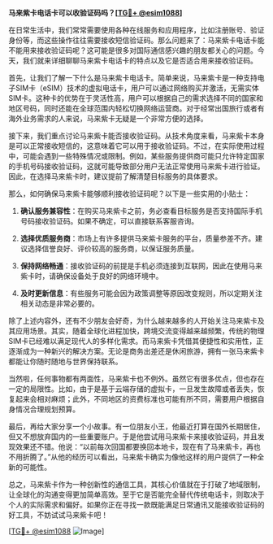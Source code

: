 **马来紫卡电话卡可以收验证码吗？[[TG💪+ @esim1088](https://t.me/s/esim1088)]**

在日常生活中，我们常常需要使用各种在线服务和应用程序，比如注册账号、验证身份等，而这些操作往往需要接收短信验证码。那么问题来了：马来紫卡电话卡能不能用来接收验证码呢？这可能是很多对国际通信感兴趣的朋友都关心的问题。今天，我们就来详细聊聊马来紫卡电话卡的特点以及它是否适合用来接收验证码。

首先，让我们了解一下什么是马来紫卡电话卡。简单来说，马来紫卡是一种支持电子SIM卡（eSIM）技术的虚拟电话卡，用户可以通过网络购买并激活，无需实体SIM卡。这种卡的优势在于灵活性高，用户可以根据自己的需求选择不同的国家和地区号码，同时还能在全球范围内轻松切换网络运营商。对于经常出国旅行或者有海外业务需求的人来说，马来紫卡无疑是一个非常方便的选择。

接下来，我们重点讨论马来紫卡能否接收验证码。从技术角度来看，马来紫卡本身是可以正常接收短信的，这意味着它可以用于接收验证码。不过，在实际使用过程中，可能会遇到一些特殊情况或限制。例如，某些服务提供商可能只允许特定国家的手机号码接收验证码，这就可能导致部分用户无法正常使用马来紫卡进行验证。因此，在选择马来紫卡时，建议提前了解清楚目标服务的具体要求。

那么，如何确保马来紫卡能够顺利接收验证码呢？以下是一些实用的小贴士：

1. **确认服务兼容性**：在购买马来紫卡之前，务必查看目标服务是否支持国际手机号码接收验证码。如果不确定，可以直接联系客服咨询。
   
2. **选择优质服务商**：市场上有许多提供马来紫卡服务的平台，质量参差不齐。建议选择信誉良好、评价较高的服务商，以保证服务质量。

3. **保持网络畅通**：接收验证码的前提是手机必须连接到互联网，因此在使用马来紫卡时，请确保设备处于良好的网络环境中。

4. **及时更新信息**：有些服务可能会因为政策调整等原因改变规则，所以定期关注相关动态是非常必要的。

除了上述内容外，还有不少朋友会好奇，为什么越来越多的人开始关注马来紫卡及其应用场景。其实，随着全球化进程加快，跨境交流变得越来越频繁，传统的物理SIM卡已经难以满足现代人的多样化需求。而马来紫卡凭借其便捷性和实用性，正逐渐成为一种新兴的解决方案。无论是商务出差还是休闲旅游，拥有一张马来紫卡都能让你随时随地与世界保持联系。

当然啦，任何事物都有两面性，马来紫卡也不例外。虽然它有很多优点，但也存在一定的局限性。比如，由于是基于云端存储的虚拟卡，一旦发生故障或者丢失，恢复起来会相对麻烦；此外，不同地区的资费标准也可能有所不同，需要用户根据自身情况合理规划预算。

最后，再给大家分享一个小故事。有一位朋友小王，他最近打算在国外长期居住，但又不想放弃国内的一些重要账户。于是他尝试用马来紫卡来接收验证码，并且发现效果还不错。他说：“以前每次回国都要换回本地卡，现在有了马来紫卡，再也不用折腾了。”从他的经历可以看出，马来紫卡确实为像他这样的用户提供了一种全新的可能性。

总之，马来紫卡作为一种创新性的通信工具，其核心价值就在于打破了地域限制，让全球化的沟通变得更加简单高效。至于它是否能完全替代传统电话卡，则取决于个人的实际需求和偏好。如果你正在寻找一款既能满足日常通讯又能接收验证码的好工具，不妨试试马来紫卡吧！

[[TG💪+ @esim1088](https://t.me/s/esim1088) ![Image](https://i.postimg.cc/4NQfJmqS/Snipaste-2025-05-13-00-14-12.png)]